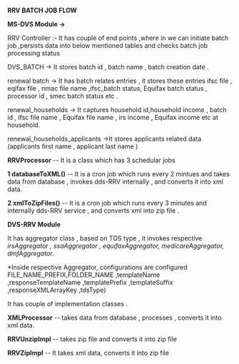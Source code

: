 **RRV BATCH JOB FLOW**

**MS-DVS Module -\>**

RRV Controller :- It has couple of end points ,where in we can initiate
batch job ,persists data into below mentioned tables and checks batch job processing status 

DVS_BATCH -> It stores batch id , batch name , batch creation date .

renewal batch -> It has batch relates entries , it stores these entries
ifsc file , eqifax file , nmac file name ,ifsc_batch status, Equifax
batch status , processor id , smec batch status etc .

renewal_households -> It captures household id,household income , batch id , ifsc file name
, Equifax file name , irs income , Equifax income etc at household.

renewal_households_applicants ->It stores applicants related data
(applicants first name , applicant last name )

**RRVProcessor** -- It is a class which has 3 schedular jobs

**1 databaseToXML()** -- It is a cron job which runs every 2 mintues and
takes data from database , invokes dds-RRV internally , and converts it
into xml data.

**2 xmlToZipFiles()** -- It is a cron job which runs every 3 minutes and
internally dds-RRV service , and converts xml into zip file .

**DVS-RRV Module**

It has aggregator class , based on TDS type , it invokes respective
*irsAggregator , ssaAggregator , equifaxAggregator, medicareAggregator,
dmfAggregator.*

*Inside respective Aggregator, configurations are configured
FILE_NAME_PREFIX,FOLDER_NAME ,templateName ,responseTemplateName ,templatePrefix
,templateSuffix ,responseXMLArrayKey ,tdsType)

It has couple of implementation classes .

**XMLProcessor** -- takes data from database , processes , converts it
into xml data.

**RRVUnzipImpl** -- takes zip file and converts it into zip file

**RRVZipImpl** -- It takes xml data, converts it into zip file
